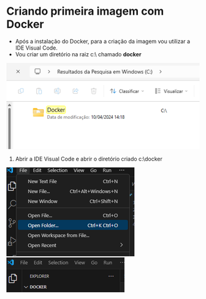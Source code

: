 # Criando primeira imagem com Docker

- Após a instalação do Docker, para a criação da imagem vou utilizar a IDE Visual Code.
- Vou criar um diretório na raiz c:\ chamado <b>docker</b>

<img src="https://github.com/JosiTubaroski/PrimeiraImagem/blob/main/img/01_Diretorio.png">

1) Abrir a IDE Visual Code e abrir o diretório criado c:\docker

<img src="https://github.com/JosiTubaroski/PrimeiraImagem/blob/main/img/02_Acessar_IDE_Docker.png">

<img src="https://github.com/JosiTubaroski/PrimeiraImagem/blob/main/img/03_Docker.png">


   

   

  
